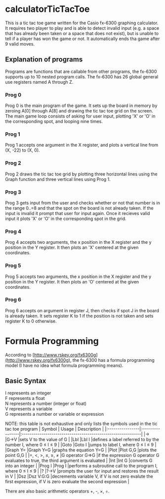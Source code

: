 # calculatorTicTacToe
This is a tic tac toe game written for the Casio fx-6300 graphing calculator. It requires two player to play and is able to detect invalid input (e.g. a space that has already been taken or a space that does not exist), but is unable to tell if a player has won the game or not. It automatically ends tha game after 9 valid moves.

## Explanation of programs
Programs are functions that are callable from other programs, the fx-6300 supports up to 10 nested program calls.
The fx-6300 has 26 global general use registers named A through Z.
### Prog 0
Prog 0 is the main program of the game. It sets up the board in memory by zeroing A[0] through A[8] and drawing the tic tac toe grid on the screen. The main game loop consists of asking for user input, plotting 'X' or 'O' in the corresponding spot, and looping nine times.

### Prog 1
Prog 1 accepts one argument in the X register, and plots a vertical line from (X, -22) to (X, 0).

### Prog 2
Prog 2 draws the tic tac toe grid by plotting three horizontal lines using the Graph function and three vertical lines using Prog 1.

### Prog 3
Prog 3 gets input from the user and checks whether or not that number is in the range 0..=8 and that the spot on the board is not already taken. If the input is invalid it prompt that user for input again. Once it recieves valid input it plots 'X' or 'O' in the corresponding spot in the grid.

### Prog 4
Prog 4 accepts two arguments, the x position in the X register and the y position in the Y register. It then plots an 'X' centered at the given coordinates.

### Prog 5
Prog 5 accepts two arguments, the x position in the X register and the y position in the Y register. It then plots an 'O' centered at the given coordinates.

### Prog 6
Prog 6 accepts on argument in register J, then checks if spot J in the board is already taken. It sets register K to 1 if the position is not taken and sets register K to 0 otherwise.

# Formula Programming
According to [http://www.rskey.org/fx6300g](http://www.rskey.org/fx6300g), the fx-6300 has a formula programming model (I have no idea what formula programming means).

## Basic Syntax
I represents an integer<br>
F represents a float<br>
N represents a number (integer or float)<br>
V represents a variable<br>
G represents a number or variable or expression<br>

NOTE: this table is not exhaustive and only lists the symbols used in the tic tac toe program
| Symbol          | Usage           | Description                                                 |
|:----------------|:----------------|:------------------------------------------------------------|
|→                |G→V              |sets V to the value of G                                     |
|Lbl              |Lbl I            |defines a label referred to by the number I, where 0 ≤ I ≤ 9 |
|Goto             |Goto I           |jumps to label I, where 0 ≤ I ≤ 9                            |
|Graph Y=         |Graph Y=G        |graphs the equation Y=G                                      |
|Plot             |Plot G,G         |plots the point G,G                                          |
|=, <, >, ≤, ≥, ≠ |G operator G⇒G   |if the expression G operator G evaluates to true, the third argument is evaluated |
|Int              |Int G            |converts G into an integer                                   |
|Prog I           |Prog I           |performs a subroutine call to the program I, where 0 ≤ I ≤ 9 |
|?                |?→V              |prompts the user for input and restores the result in V      |
|Dsz              |Dsz V:G:G        |decrements variable V, if V is not zero evalute the first expression, if V is zero evaluate the second expression |

There are also basic arithmetic operators +, -, ×, ÷.
